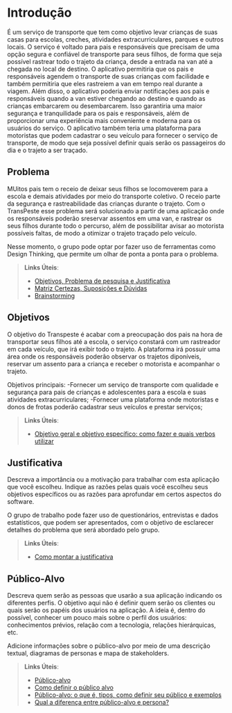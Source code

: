 # Introdução

É um serviço de transporte que tem como objetivo levar crianças de suas casas para escolas, creches, atividades extracurriculares, parques e outros locais. O serviço é voltado para pais e responsáveis que precisam de uma opção segura e confiável de transporte para seus filhos, de forma que seja possível rastrear todo o trajeto da criança, desde a entrada na van até a chegada no local de destino. O aplicativo permitiria que os pais e responsáveis agendem o transporte de suas crianças com facilidade e também permitiria que eles rastreiem a van em tempo real durante a viagem. Além disso, o aplicativo poderia enviar notificações aos pais e responsáveis quando a van estiver chegando ao destino e quando as crianças embarcarem ou desembarcarem. Isso garantiria uma maior segurança e tranquilidade para os pais e responsáveis, além de proporcionar uma experiência mais conveniente e moderna para os usuários do serviço.
O aplicativo também teria uma plataforma para motoristas que podem cadastrar o seu veículo para fornecer o serviço de transporte, de modo que seja possível definir quais serão os passageiros do dia e o trajeto a ser traçado.

## Problema

MUitos pais tem o receio de deixar seus filhos se locomoverem para a escola e demais atividades por meio do transporte coletivo. O receio parte da segurança e rastreabilidade das crianças durante o trajeto. Com o TransPeste esse problema será solucionado a partir de uma aplicação onde os responsáveis poderão sreservar assentos em uma van, e rastrear os seus filhos durante todo o percurso, além de possibilitar avisar ao motorista possíveis faltas, de modo a otimizar o trajeto traçado pelo veículo.  

Nesse momento, o grupo pode optar por fazer uso  de ferramentas como Design Thinking, que permite um olhar de ponta a ponta para o problema.

> **Links Úteis**:
> - [Objetivos, Problema de pesquisa e Justificativa](https://medium.com/@versioparole/objetivos-problema-de-pesquisa-e-justificativa-c98c8233b9c3)
> - [Matriz Certezas, Suposições e Dúvidas](https://medium.com/educa%C3%A7%C3%A3o-fora-da-caixa/matriz-certezas-suposi%C3%A7%C3%B5es-e-d%C3%BAvidas-fa2263633655)
> - [Brainstorming](https://www.euax.com.br/2018/09/brainstorming/)

## Objetivos

O objetivo do Transpeste é acabar com a preocupação dos pais na hora de transportar seus filhos até a escola, o serviço constará com um rastreador em cada veículo, que irá exibir todo o trajeto. A plataforma irá possuir uma área onde os responsáveis poderão observar os trajetos diponíveis, reservar um assento para a criança e receber o motorista e acompanhar o trajeto.

Objetivos principais:
-Fornecer um serviço de transporte com qualidade e segurança para pais de crianças e adolescentes para a escola e suas atividades extracurriculares;
-Fornecer uma plataforma onde motoristas e donos de frotas poderão cadastrar seus veículos e prestar serviços;
 
> **Links Úteis**:
> - [Objetivo geral e objetivo específico: como fazer e quais verbos utilizar](https://blog.mettzer.com/diferenca-entre-objetivo-geral-e-objetivo-especifico/)

## Justificativa


Descreva a importância ou a motivação para trabalhar com esta aplicação que você escolheu. Indique as razões pelas quais você escolheu seus objetivos específicos ou as razões para aprofundar em certos aspectos do software.

O grupo de trabalho pode fazer uso de questionários, entrevistas e dados estatísticos, que podem ser apresentados, com o objetivo de esclarecer detalhes do problema que será abordado pelo grupo.

> **Links Úteis**:
> - [Como montar a justificativa](https://guiadamonografia.com.br/como-montar-justificativa-do-tcc/)

## Público-Alvo

Descreva quem serão as pessoas que usarão a sua aplicação indicando os diferentes perfis. O objetivo aqui não é definir quem serão os clientes ou quais serão os papéis dos usuários na aplicação. A ideia é, dentro do possível, conhecer um pouco mais sobre o perfil dos usuários: conhecimentos prévios, relação com a tecnologia, relações
hierárquicas, etc.

Adicione informações sobre o público-alvo por meio de uma descrição textual, diagramas de personas e mapa de stakeholders.

> **Links Úteis**:
> - [Público-alvo](https://blog.hotmart.com/pt-br/publico-alvo/)
> - [Como definir o público alvo](https://exame.com/pme/5-dicas-essenciais-para-definir-o-publico-alvo-do-seu-negocio/)
> - [Público-alvo: o que é, tipos, como definir seu público e exemplos](https://klickpages.com.br/blog/publico-alvo-o-que-e/)
> - [Qual a diferença entre público-alvo e persona?](https://rockcontent.com/blog/diferenca-publico-alvo-e-persona/)
